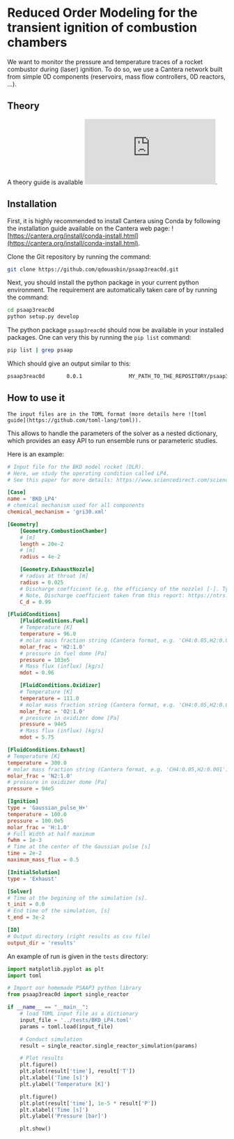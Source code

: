 # Reduced Order Modeling for the transient ignition of combustion chambers

We want to monitor the pressure and temperature traces of a rocket combustor during (laser) ignition.
To do so, we use a Cantera network built from simple 0D components (reservoirs, mass flow controllers, 0D reactors, ...).

## Theory

A theory guide is available ![here](https://cantera.org/science/reactors.html).

## Installation

First, it is highly recommended to install Cantera using Conda by following the installation guide available on the Cantera web page: ![https://cantera.org/install/conda-install.html](https://cantera.org/install/conda-install.html).

Clone the Git repository by running the command:

```bash
git clone https://github.com/qdouasbin/psaap3reac0d.git
```

Next, you should install the python package in your current python environment. The requirement are automatically taken care of by running the command:

```bash 
cd psaap3reac0d
python setup.py develop
```

The python package `psaap3reac0d` should now be available in your installed packages. One can very this by running the `pip list` command:

```bash
pip list | grep psaap
```
Which should give an output similar to this:
```bash
psaap3reac0d       0.0.1               MY_PATH_TO_THE_REPOSITORY/psaap3reac0d
```


## How to use it

    The input files are in the TOML format (more details here ![toml guide](https://github.com/toml-lang/toml)). 
This allows to handle the parameters of the solver as a nested dictionary, which provides an easy API 
to run ensemble runs or parameteric studies.


Here is an example:

```TOML
# Input file for the BKD model rocket (DLR).
# Here, we study the operating condition called LP4.
# See this paper for more details: https://www.sciencedirect.com/science/article/pii/S1540748916301006 

[Case]
name = 'BKD_LP4'
# chemical mechanism used for all components
chemical_mechanism = 'gri30.xml'

[Geometry]
    [Geometry.CombustionChamber]
    # [m]
    length = 20e-2
    # [m]
    radius = 4e-2

    [Geometry.ExhaustNozzle]
    # radius at throat [m]
    radius = 0.025
    # Discharge coefficient (e.g. the efficiency of the nozzle) [-]. Typically, C_d belongs to [0.95, 1]
    # Note, Discharge coefficient taken from this report: https://ntrs.nasa.gov/archive/nasa/casi.ntrs.nasa.gov/19750006921.pdf
    C_d = 0.99

[FluidConditions]
    [FluidConditions.Fuel]
    # Temperature [K]
    temperature = 96.0
    # molar mass fraction string (Cantera format, e.g. 'CH4:0.05,H2:0.001'),
    molar_frac = 'H2:1.0'
    # pressure in fuel dome [Pa]
    pressure = 103e5
    # Mass flux (influx) [kg/s]
    mdot = 0.96

    [FluidConditions.Oxidizer]
    # Temperature [K]
    temperature = 111.0
    # molar mass fraction string (Cantera format, e.g. 'CH4:0.05,H2:0.001'),
    molar_frac = 'O2:1.0'
    # pressure in oxidizer dome [Pa]
    pressure = 94e5
    # Mass flux (influx) [kg/s]
    mdot = 5.75

[FluidConditions.Exhaust]
# Temperature [K]
temperature = 300.0
# molar mass fraction string (Cantera format, e.g. 'CH4:0.05,H2:0.001'),
molar_frac = 'N2:1.0'
# pressure in oxidizer dome [Pa]
pressure = 94e5

[Ignition]
type = 'Gaussian_pulse_H+'
temperature = 100.0
pressure = 100.0e5
molar_frac = 'H:1.0'
# Full Width at half maximum
fwhm = 1e-3
# Time at the center of the Gaussian pulse [s]
time = 2e-2
maximum_mass_flux = 0.5

[InitialSolution]
type = 'Exhaust'

[Solver]
# Time at the begining of the simulation [s].
t_init = 0.0
# End time of the simulation, [s]
t_end = 3e-2

[IO]
# Output directory (right results as csv file)
output_dir = 'results'
```

An example of run is given in the `tests` directory:

```python
import matplotlib.pyplot as plt
import toml

# Import our homemade PSAAP3 python library
from psaap3reac0d import single_reactor

if __name__ == "__main__":
    # load TOML input file as a dictionary
    input_file = '../tests/BKD_LP4.toml'
    params = toml.load(input_file)

    # Conduct simulation
    result = single_reactor.single_reactor_simulation(params)

    # Plot results
    plt.figure()
    plt.plot(result['time'], result['T'])
    plt.xlabel('Time [s]')
    plt.ylabel('Temperature [K]')

    plt.figure()
    plt.plot(result['time'], 1e-5 * result['P'])
    plt.xlabel('Time [s]')
    plt.ylabel('Pressure [bar]')

    plt.show()
```
